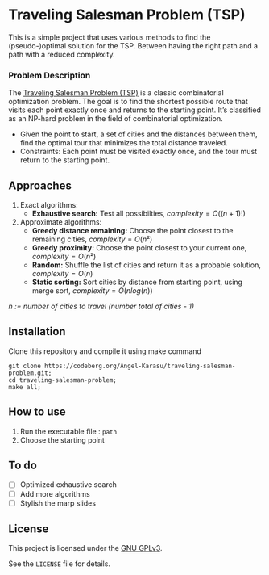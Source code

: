# Traveling Salesman Problem (TSP)

This is a simple project that uses various methods to find the (pseudo-)optimal solution for the TSP. Between having the right path and a path with a reduced complexity.

### Problem Description

The [Traveling Salesman Problem (TSP)](https://en.wikipedia.org/wiki/Travelling_salesman_problem) is a classic combinatorial optimization problem. The goal is to find the shortest possible route that visits each point exactly once and returns to the starting point. It’s classified as an NP-hard problem in the field of combinatorial optimization.

- Given the point to start, a set of cities and the distances between them, find the optimal tour that minimizes the total distance traveled.
- Constraints: Each point must be visited exactly once, and the tour must return to the starting point.
 
## Approaches

1. Exact algorithms:
    - **Exhaustive search:** Test all possibilties, $complexity = O((n+1)!)$
2. Approximate algorithms:
    - **Greedy distance remaining:** Choose the point closest to the remaining cities, $complexity = O(n²)$
    - **Greedy proximity:** Choose the point closest to your current one, $complexity = O(n²)$
    - **Random:** Shuffle the list of cities and return it as a probable solution, $complexity = O(n)$
    - **Static sorting:** Sort cities by distance from starting point, using merge sort, $complexity = O(nlog(n))$

*n := number of cities to travel (number total of cities - 1)*
    
## Installation

Clone this repository and compile it using make command
```shell
git clone https://codeberg.org/Angel-Karasu/traveling-salesman-problem.git;
cd traveling-salesman-problem;
make all;
```

## How to use

1. Run the executable file : `path`
2. Choose the starting point

## To do

- [ ] Optimized exhaustive search
- [ ] Add more algorithms
- [ ] Stylish the marp slides
  
## License

This project is licensed under the [GNU GPLv3](https://choosealicense.com/licenses/gpl-3.0/).

See the `LICENSE` file for details.
